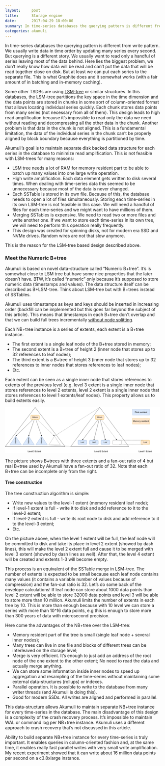 ```yaml
---
layout:     post
title:      Storage engine
date:       2017-04-29 18:00:00
summary: In time-series databases the querying pattern is different from write pattern. We usually write data in time order by updating many series every second. But querying is a different story. We usually want to read only a handful of series leaving most of the data ...
categories: akumuli
---
```


In time-series databases the querying pattern is different from write pattern. We usually write data in time order by updating many series every second. But querying is a different story. We usually want to read only a handful of series leaving most of the data behind. Here lies the biggest problem, we don’t really know how data will be read and can’t put the data that will be read together close on disk. But at least we can put each series to the separate file. This is what Graphite does and it somewhat works (with a fair amount of in batching and in-memory caching).

Some other TSDBs are using [LSM-tree](https://en.wikipedia.org/wiki/Log-structured_merge-tree) or similar structures. In this databases, the LSM-tree partitions the key space in the time dimension and the data points are stored in chunks in some sort of column-oriented format that allows locating individual series quickly. Each chunk stores data points from many series (not necessary from all of them). This design leads to high read amplification because it’s impossible to read only the data we need without reading and decompressing all the other data in the chunk. Another problem is that data in the chunk is not aligned. This is a fundamental limitation, the data of the individual series in the chunk can’t be properly aligned by block boundary because everything is partitioned by time.

Akumuli’s goal is to maintain separate disk backed data structure for each series in the database to minimize read amplification. This is not feasible with LSM-trees for many reasons:

- LSM tree needs a lot of RAM for memory resident part to be able to batch up many values into one large write operation.
- High write amplification. Each data element gets written to disk several times. When dealing with time-series data this seemed to be unnecessary because most of the data is never changed.
- Each SSTable is stored in its own file. Because of this, the database needs to open a lot of files simultaneously. Storing each time-series in its own LSM-tree is not feasible in this case. We will need a handful of files for each time-series and we might want to have millions of them.
- Merging SSTables is expensive. We need to read two or more files and write another one. If we want to store each time-series in its own tree, we will need to perform this operation really frequently.
- This design was created for spinning disks, not for modern era SSD and NVMe drives. Random wires are not that slow anymore. 

This is the reason for the LSM-tree based design described above.

### Meet the Numeric B+tree

Akumuli is based on novel data-structure called “Numeric B+tree”. It’s is somewhat close to LSM tree but have some nice properties that the later doesn’t have. BTW, it’s called “numeric” only because it’s supposed to store numeric data (timestamps and values). The data structure itself can be described as B+LSM-tree. Think about LSM-tree but with B+trees instead of SSTables.

Akumuli uses timestamps as keys and keys should be inserted in increasing order (backfill can be implemented but this goes far beyond the subject of this article). This means that timestamps in each B+tree don't overlap and that we can build full trees incrementally [without node splitting](https://en.wikipedia.org/wiki/B%2B_tree#Insertion).

Each NB+tree instance is a series of extents, each extent is a B+tree instance.

- The first extent is a single leaf node of the B+tree stored in memory;
- The second extent is a B+tree of height 2 (inner node that stores up to 32 references to leaf nodes);
- The third extent is a B+tree of height 3 (inner node that stores up to 32 references to inner nodes that stores references to leaf nodes);
- Etc.

Each extent can be seen as a single inner node that stores references to extents of the previous level (e.g. level 3 extent is a single inner node that stores references to level 2 extents, level 2 extent is a single inner node that stores references to level 1 extents/leaf nodes). This property allows us to build extents easily.

![Fig 1](/images/NBtreeExtents_no_shadow.png)

The picture shows B+trees with three extents and a fan-out ratio of 4 but real B+tree used by Akumuli have a fan-out ratio of 32. Note that each B+tree can be incomplete only from the right.

#### Tree construction

The tree construction algorithm is simple:

- Write new values to the level-1 extent (memory resident leaf node);
- If level-1 extent is full - write it to disk and add reference to it to the level-2 extent;
- If level-2 extent is full - write its root node to disk and add reference to it to the level-3 extent;
- Etc.

On the picture above, when the level 1 extent will be full, the leaf node will be committed to disk and take its place in level 2 extent (showed by dash lines), this will make the level 2 extent full and cause it to be merged with level 3 extent (showed by dash lines as well). After that, the level 4 extent will be created and extents 1-3 will become empty.

This process is an equivalent of the SSTable merge in LSM-tree. The number of extents is expected to be small because each leaf node contains many values (it contains a variable number of values because of compression) and the fan-out ratio is 32. Let’s do some back of the envelope calculations! If leaf node can store about 1000 data points than level 2 extent will be able to store 32000 data points and level 3 will be able to store more than 10 million. Akumuli limits the number of extents in each tree by 10. This is more than enough because with 10 level we can store a series with more than 10^16 data points, e.g this is enough to store more than 300 years of data with microsecond precision. 

Here come the advantages of the NB+tree over the LSM-tree:

- Memory resident part of the tree is small (single leaf node + several inner nodes);
- Many trees can live in one file and blocks of different trees can be interleaved on the storage level;
- Merge is very efficient. It’s enough to just add an address of the root node of the one extent to the other extent; No need to read the data and actually merge anything.
- We can store some information inside inner nodes to speed up aggregation and resampling of the time-series without maintaining some external data-structures (rollups) or indexes.
- Parallel operation. It is possible to write to the database from many writer threads (and Akumuli is doing this).
- Good for modern SSDs. All writes are aligned and performed in parallel.

This data-structure allows Akumuli to maintain separate NB+tree instance for every time-series in the database. The main disadvantage of this design is a complexity of the crash recovery process. It’s impossible to maintain WAL or command log per NB+tree instance. Akumuli uses a different approach to crash recovery that’s not discussed in this article.

Ability to build separate NB+tree instance for every time-series is truly important. It enables queries in column-oriented fashion and, at the same time, it enables really fast parallel writes with very small write amplification. My recent experiment showed that it can write about 16 million data points per second on a c3.8xlarge instance. 
